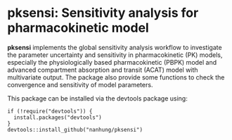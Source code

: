 # pksensi: Sensitivity analysis for pharmacokinetic model

**pksensi** implements the global sensitivity analysis workflow to investigate the parameter uncertainty and sensitivity in pharmacokinetic (PK) models, especially the physiologically based pharmacokinetic (PBPK) model and advanced compartment absorption and transit (ACAT) model with multivariate output. The package also provide some functions to check the convergence and sensitivity of model parameters.

This package can be installed via the devtools package using:  
```
if (!require("devtools")) {
  install.packages("devtools")
}
devtools::install_github("nanhung/pksensi")
```
